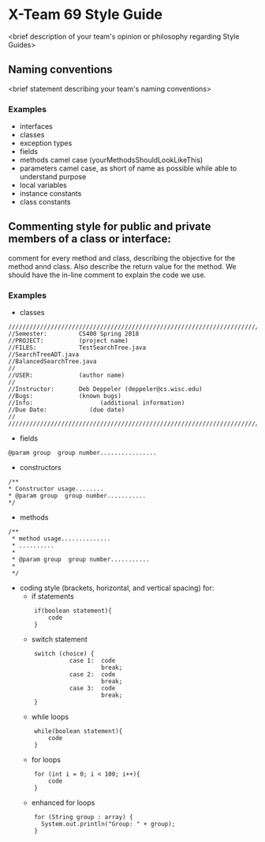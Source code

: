 # X-Team 69 Style Guide

<brief description of your team's opinion or philosophy regarding Style Guides>

## Naming conventions

<brief statement describing your team's naming conventions>

### Examples
* interfaces
* classes
* exception types
* fields
* methods camel case (yourMethodsShouldLookLikeThis)
* parameters camel case, as short of name as possible while able to understand purpose
* local variables 
* instance constants
* class constants

## Commenting style for public and private members of a class or interface:

comment for every method and class, describing the objective for the method annd class. Also describe the return value for the method.
We should have the in-line comment to explain the code we use.

### Examples

* classes
```
/////////////////////////////////////////////////////////////////////////////
//Semester:         CS400 Spring 2018
//PROJECT:          (project name)
//FILES:            TestSearchTree.java
//SearchTreeADT.java
//BalancedSearchTree.java
//
//USER:             (author name)
//
//Instructor:       Deb Deppeler (deppeler@cs.wisc.edu)
//Bugs:             (known bugs)
//Info:			          (additional information)
//Due Date:		       (due date)
//
////////////////////////////////////////////////////////////////////////////
```
* fields
```
@param group  group number................
```
* constructors
```
/**
* Constructor usage........
* @param group  group number...........
*/
```
* methods
```
/**
 * method usage.............. 
 * ..........
 *
 * @param group  group number...........
 *
 */
```
* coding style (brackets, horizontal, and vertical spacing) for:
  * if statements
  ```
      if(boolean statement){
          code
      }
  ```
  * switch statement
  ```
      switch (choice) {
                case 1:  code
                         break;
                case 2:  code
                         break;
                case 3:  code
                         break;
      }
  ```
  * while loops
  ```
      while(boolean statement){
          code
      }
  ```
  * for loops
  ```
      for (int i = 0; i < 100; i++){
          code
      }
  ```
  * enhanced for loops
  ```
      for (String group : array) {
        System.out.println("Group: " + group);
      }
  ```
